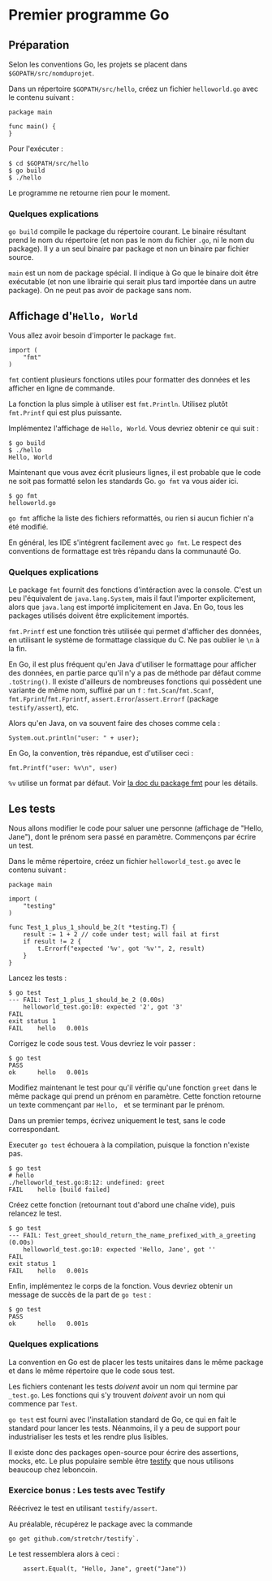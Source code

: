 # Premier programme Go

## Préparation

Selon les conventions Go, les projets se placent dans `$GOPATH/src/nomduprojet`.

Dans un répertoire `$GOPATH/src/hello`, créez un fichier `helloworld.go` avec le contenu suivant :

```
package main

func main() {
}
```

Pour l'exécuter :

```
$ cd $GOPATH/src/hello
$ go build
$ ./hello
```

Le programme ne retourne rien pour le moment.

### Quelques explications

`go build` compile le package du répertoire courant. Le binaire résultant prend le nom du répertoire (et non pas le nom du fichier `.go`, ni le nom du package). Il y a un seul binaire par package et non un binaire par fichier source.

`main` est un nom de package spécial. Il indique à Go que le binaire doit être exécutable (et non une librairie qui serait plus tard importée dans un autre package). On ne peut pas avoir de package sans nom.

## Affichage d'`Hello, World`

Vous allez avoir besoin d'importer le package `fmt`.

```
import (
	"fmt"
)
```

`fmt` contient plusieurs fonctions utiles pour formatter des données et les afficher en ligne de commande.

La fonction la plus simple à utiliser est `fmt.Println`. Utilisez plutôt `fmt.Printf` qui est plus puissante.

Implémentez l'affichage de `Hello, World`. Vous devriez obtenir ce qui suit :
```
$ go build
$ ./hello
Hello, World
```

Maintenant que vous avez écrit plusieurs lignes, il est probable que le code ne soit pas formatté selon les standards Go. `go fmt` va vous aider ici.

```
$ go fmt
helloworld.go
```

`go fmt` affiche la liste des fichiers reformattés, ou rien si aucun fichier n'a été modifié.

En général, les IDE s'intégrent facilement avec `go fmt`. Le respect des conventions de formattage est très répandu dans la communauté Go.

### Quelques explications

Le package `fmt` fournit des fonctions d'intéraction avec la console. C'est un peu l'équivalent de `java.lang.System`, mais il faut l'importer explicitement, alors que `java.lang` est importé implicitement en Java.
En Go, tous les packages utilisés doivent être explicitement importés.

`fmt.Printf` est une fonction très utilisée qui permet d'afficher des données, en utilisant le système de formattage classique du C. Ne pas oublier le `\n` à la fin.

En Go, il est plus fréquent qu'en Java d'utiliser le formattage pour afficher des données, en partie parce qu'il n'y a pas de méthode par défaut comme `.toString()`.
Il existe d'ailleurs de nombreuses fonctions qui possèdent une variante de même nom, suffixé par un `f` : `fmt.Scan`/`fmt.Scanf`, `fmt.Fprint`/`fmt.Fprintf`, `assert.Error`/`assert.Errorf` (package `testify/assert`), etc.

Alors qu'en Java, on va souvent faire des choses comme cela :
```
System.out.println("user: " + user);
```
En Go, la convention, très répandue, est d'utiliser ceci :
```
fmt.Printf("user: %v\n", user)
```

`%v` utilise un format par défaut. Voir [la doc du package fmt](https://golang.org/pkg/fmt/) pour les détails.

## Les tests

Nous allons modifier le code pour saluer une personne (affichage de "Hello, Jane"), dont le prénom sera passé en paramètre. Commençons par écrire un test.

Dans le même répertoire, créez un fichier `helloworld_test.go` avec le contenu suivant :

```
package main

import (
	"testing"
)

func Test_1_plus_1_should_be_2(t *testing.T) {
	result := 1 + 2 // code under test; will fail at first
	if result != 2 {
		t.Errorf("expected '%v', got '%v'", 2, result)
	}
}
```

Lancez les tests :

```
$ go test
--- FAIL: Test_1_plus_1_should_be_2 (0.00s)
	helloworld_test.go:10: expected '2', got '3'
FAIL
exit status 1
FAIL	hello	0.001s
```

Corrigez le code sous test. Vous devriez le voir passer :
```
$ go test
PASS
ok  	hello	0.001s
```

Modifiez maintenant le test pour qu'il vérifie qu'une fonction `greet` dans le même package qui prend un prénom en paramètre. Cette fonction retourne un texte commençant par `Hello, ` et se terminant par le prénom.

Dans un premier temps, écrivez uniquement le test, sans le code correspondant.

Executer `go test` échouera à la compilation, puisque la fonction n'existe pas.

```
$ go test
# hello
./helloworld_test.go:8:12: undefined: greet
FAIL	hello [build failed]
```

Créez cette fonction (retournant tout d'abord une chaîne vide), puis relancez le test.

```
$ go test
--- FAIL: Test_greet_should_return_the_name_prefixed_with_a_greeting (0.00s)
	helloworld_test.go:10: expected 'Hello, Jane', got ''
FAIL
exit status 1
FAIL	hello	0.001s
```

Enfin, implémentez le corps de la fonction. Vous devriez obtenir un message de succès de la part de `go test` :

```
$ go test
PASS
ok  	hello	0.001s
```

### Quelques explications

La convention en Go est de placer les tests unitaires dans le même package et dans le même répertoire que le code sous test.

Les fichiers contenant les tests *doivent* avoir un nom qui termine par `_test.go`. Les fonctions qui s'y trouvent *doivent* avoir un nom qui commence par `Test`.

`go test` est fourni avec l'installation standard de Go, ce qui en fait le standard pour lancer les tests. Néanmoins, il y a peu de support pour industrialiser les tests et les rendre plus lisibles.

Il existe donc des packages open-source pour écrire des assertions, mocks, etc. Le plus populaire semble être [testify](https://github.com/stretchr/testify) que nous utilisons beaucoup chez leboncoin.

### Exercice bonus : Les tests avec Testify

Réécrivez le test en utilisant `testify/assert`.

Au préalable, récupérez le package avec la commande

```
go get github.com/stretchr/testify`.
```

Le test ressemblera alors à ceci :

```
	assert.Equal(t, "Hello, Jane", greet("Jane"))
```
